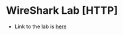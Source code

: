 # WireShark Lab [HTTP]
* Link to the lab is [here](https://www-net.cs.umass.edu/wireshark-labs/Wireshark_HTTP_v8.0.pdf) 

